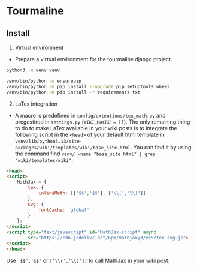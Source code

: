 # Tourmaline

## Install

1) Virtual environment
- Prepare a virtual environment for the tourmaline django project.
```bash
python3 -m venv venv
```
```bash
venv/bin/python -m ensurepip
venv/bin/python -m pip install --upgrade pip setuptools wheel
venv/bin/python -m pip install -r requirements.txt
```

2) LaTex integration
- A macro is predefined in `config/extentions/tex_math.py` and pregestired in `settings.py` (`WIKI_MACRO = []`). 
The only remaining thing to do to make LaTex available in your wiki posts is to integrate the following script in the `<head>` 
of your default html template in `venv/lib/python3.13/site-packages/wiki/templates/wiki/base_site.html`. 
You can find it by using the command find `venv/ -name "base_site.html" | grep "wiki/templates/wiki"`. 

```html
<head>
<script>
    MathJax = {
        tex: {
            inlineMath: [['$$','$$'], ['\\(','\\)']]
        },
        svg: {
            fontCache: 'global'
        }
    };
</script>
<script type="text/javascript" id="MathJax-script" async
        src="https://cdn.jsdelivr.net/npm/mathjax@3/es5/tex-svg.js">
</script>
</head>
```

Use `'$$','$$'` or `['\\(','\\)']]` to call MathJax in your wiki post.

